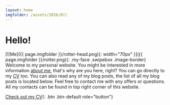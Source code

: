 ```yaml
---
layout: home
imgfolder: /assets/2016/07/
---
```


# Hello!

[![Me]({{ page.imgfolder }}/rotter-head.png){: width="70px" }]({{ page.imgfolder }}/rotter.png){: .my-face .swipebox .image-border} Welcome to my personal website. You might be interested in more information [about me](/about), that's why are you here, right? You can go directly to my [CV](/assets/2016/07/rotter-cv.pdf) too. You can also read any of my blog posts, the list of all my blog posts is located below. Feel free to contact me with any offers or questions. All my contacts can be found in top right corner of this website.


[Check out my CV](/assets/2016/07/rotter-cv.pdf){: .btn .btn-default role="button"}